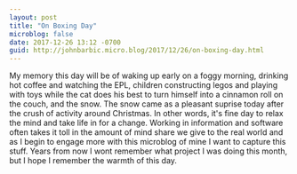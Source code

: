 ```yaml
---
layout: post
title: "On Boxing Day"
microblog: false
date: 2017-12-26 13:12 -0700
guid: http://johnbarbic.micro.blog/2017/12/26/on-boxing-day.html
---
```

My memory this day will be of waking up early on a foggy morning, drinking hot coffee and watching the EPL, children constructing legos and playing with toys while the cat does his best to turn himself into a cinnamon roll on the couch, and the snow.  The snow came as a pleasant suprise today after the crush of activity around Christmas.  In other words, it's fine day to relax the mind and take life in for a change.  Working in information and software often takes it toll in the amount of mind share we give to the real world and as I begin to engage more with this microblog of mine I want to capture this stuff.  Years from now I wont remember what project I was doing this month, but I hope I remember the warmth of this day.  
